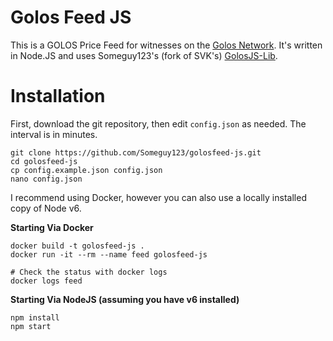 Golos Feed JS
============

This is a GOLOS Price Feed for witnesses on the [Golos Network](https://golos.io). It's
written in Node.JS and uses Someguy123's (fork of SVK's) [GolosJS-Lib](https://github.com/someguy123/golosjs-lib).

Installation
========

First, download the git repository, then edit `config.json` as needed. The interval is in minutes.

```
git clone https://github.com/Someguy123/golosfeed-js.git
cd golosfeed-js
cp config.example.json config.json
nano config.json
```

I recommend using Docker, however you can also use a locally installed copy of Node v6.

**Starting Via Docker**

```
docker build -t golosfeed-js .
docker run -it --rm --name feed golosfeed-js

# Check the status with docker logs
docker logs feed
```

**Starting Via NodeJS (assuming you have v6 installed)**
```
npm install
npm start
```

